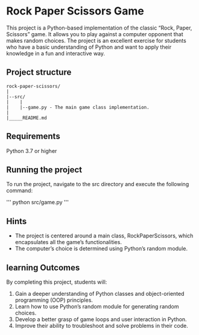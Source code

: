 # Rock Paper Scissors Game

This project is a Python-based implementation of the classic “Rock, Paper, Scissors” game. It allows you to play against a computer opponent that makes random choices. The project is an excellent exercise for students who have a basic understanding of Python and want to apply their knowledge in a fun and interactive way.

## Project structure
```
rock-paper-scissors/
|
|--src/
|    |
|    |--game.py - The main game class implementation.
|
|_____README.md
```

## Requirements 
Python 3.7 or higher

## Running the project
To run the project, navigate to the src directory and execute the following command:

'''
python src/game.py
'''

## Hints
- The project is centered around a main class, RockPaperScissors, which encapsulates all the game’s functionalities.
- The computer’s choice is determined using Python’s random module.

## learning Outcomes
By completing this project, students will:

1.	Gain a deeper understanding of Python classes and object-oriented programming (OOP) principles.
2.	Learn how to use Python’s random module for generating random choices.
3.	Develop a better grasp of game loops and user interaction in Python.
4.	Improve their ability to troubleshoot and solve problems in their code.